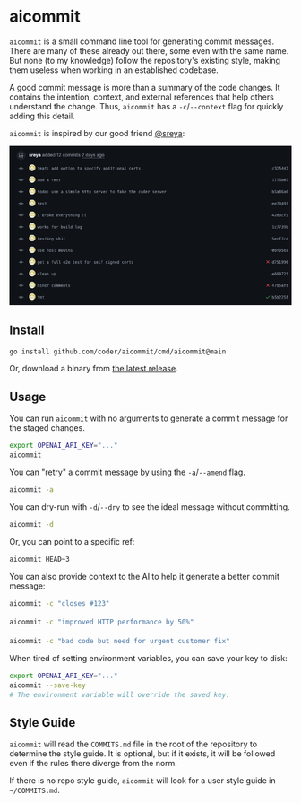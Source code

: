# aicommit

`aicommit` is a small command line tool for generating commit messages. There
are many of these already out there, some even with the same name. But none
(to my knowledge) follow the repository's existing style, making
them useless when working in an established codebase.

A good commit message is more than a summary of the code changes. It contains
the intention, context, and external references that help others understand the
change. Thus, `aicommit` has a `-c`/`--context` flag for quickly adding
this detail.

`aicommit` is inspired by our good friend [@sreya](https://github.com/sreya):

![sreya-log](./img/sreya-log.png)


## Install

```
go install github.com/coder/aicommit/cmd/aicommit@main
```

Or, download a binary from [the latest release](https://github.com/coder/aicommit/releases).

## Usage

You can run `aicommit` with no arguments to generate a commit message for the
staged changes.

```bash
export OPENAI_API_KEY="..."
aicommit
```

You can "retry" a commit message by using the `-a`/`--amend` flag.

```bash
aicommit -a
```

You can dry-run with `-d`/`--dry` to see the ideal message without committing.

```bash
aicommit -d
```

Or, you can point to a specific ref:

```bash
aicommit HEAD~3
```

You can also provide context to the AI to help it generate a better commit message:

```bash
aicommit -c "closes #123"

aicommit -c "improved HTTP performance by 50%"

aicommit -c "bad code but need for urgent customer fix"
```

When tired of setting environment variables, you can save your key to disk:

```bash
export OPENAI_API_KEY="..."
aicommit --save-key
# The environment variable will override the saved key.
```

## Style Guide

`aicommit` will read the `COMMITS.md` file in the root of the repository to
determine the style guide. It is optional, but if it exists, it will be followed
even if the rules there diverge from the norm.

If there is no repo style guide, `aicommit` will look for a user style guide
in `~/COMMITS.md`.